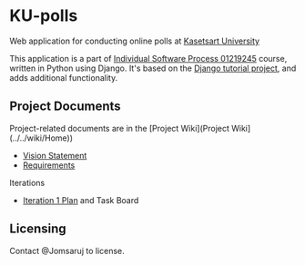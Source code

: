 # KU-polls

Web application for conducting online polls at [Kasetsart University](https://ku.ac.th/th)

This application is a part of [Individual Software Process 01219245](https://cpske.github.io/ISP/) course, written in Python using Django. It's based on the [Django tutorial project](https://docs.djangoproject.com/en/3.1/intro/tutorial01/), and adds additional functionality.

## Project Documents

Project-related documents are in the [Project Wiki](Project Wiki](../../wiki/Home))

* [Vision Statement](../../wiki/Vision%20Statement)
* [Requirements](../../wiki/Requirements)

Iterations
* [Iteration 1 Plan](../../wiki/Iteration%201%20Plan) and Task Board

## Licensing
Contact @Jomsaruj to license.

